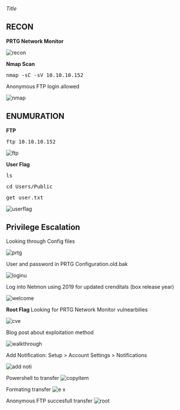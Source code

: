 
*Title*

**RECON**
---
**PRTG Network Monitor**  

![recon](https://user-images.githubusercontent.com/66635295/186772798-f68057b0-5c42-4ded-a665-79e936d7b05b.png)

**Nmap Scan**  

<pre>nmap -sC -sV 10.10.10.152</pre>  

Anonymous FTP login allowed

![nmap](https://user-images.githubusercontent.com/66635295/186772901-4dbe931e-e585-4aad-918d-24040a0d7fc6.png)

**ENUMURATION**
---
**FTP**

<pre>ftp 10.10.10.152</pre>

![ftp](https://user-images.githubusercontent.com/66635295/186773102-ae133107-e0b4-4246-a72d-2a29a57f3841.png)

**User Flag**      

<pre>ls</pre>

<pre>cd Users/Public</pre>

<pre>get user.txt</pre>

![userflag](https://user-images.githubusercontent.com/66635295/186773291-fe1c48a2-5581-4659-b4e6-783acd531408.png)

**Privilege Escalation**
---
Looking through Config files

![prtg](https://user-images.githubusercontent.com/66635295/189782263-e5bb9bee-6c29-4abc-aa49-794107ad7f82.png)

User and password in PRTG Configuration.old.bak

![loginu](https://user-images.githubusercontent.com/66635295/189796463-7db0c558-9173-41a0-b85b-f05af5839faa.png)


Log into Netmon using 2019 for updated crenditals (box release year)

![welcome](https://user-images.githubusercontent.com/66635295/189796496-5bf4bcf9-d5ea-4d81-968b-c0a2979af4ed.png)


**Root Flag** 
Looking for PRTG Network Monitor vulnearbilies 

![cve](https://user-images.githubusercontent.com/66635295/189796533-62636b8d-14bf-4f00-ae0c-54a9c8ad44dd.png)


Blog post about exploitation method

![walkthrough](https://user-images.githubusercontent.com/66635295/189796555-343d76fc-fa0a-4c9d-9d79-718c2a5df6bf.png)


Add Notification: Setup > Account Settings > Notifications

![add noti](https://user-images.githubusercontent.com/66635295/194221916-c1bbf595-481b-4dba-a2b3-cd24447de267.png)
 
 Powershell to transfer
 ![copyitem](https://user-images.githubusercontent.com/66635295/194221942-42df0ec0-b6f1-4494-a742-ccd6d6bd0ddc.png)
 
Formating transfer
![e x](https://user-images.githubusercontent.com/66635295/194221962-3ddbb65a-e261-462b-ac27-6e69135a1a9d.png)

Anonymous FTP succesfull transfer 
![root](https://user-images.githubusercontent.com/66635295/194221976-86fbc050-579f-4c64-bd4b-2bde7bc649d5.png)



 
